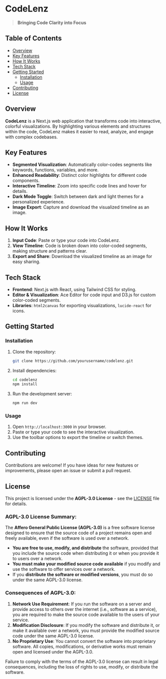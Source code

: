 # CodeLenz

> **Bringing Code Clarity into Focus**

## Table of Contents

- [Overview](#overview)
- [Key Features](#key-features)
- [How It Works](#how-it-works)
- [Tech Stack](#tech-stack)
- [Getting Started](#getting-started)
  - [Installation](#installation)
  - [Usage](#usage)
- [Contributing](#contributing)
- [License](#license)

## Overview

**CodeLenz** is a Next.js web application that transforms code into interactive, colorful visualizations. By highlighting various elements and structures within the code, CodeLenz makes it easier to read, analyze, and engage with complex codebases.

## Key Features

- **Segmented Visualization**: Automatically color-codes segments like keywords, functions, variables, and more.
- **Enhanced Readability**: Distinct color highlights for different code components.
- **Interactive Timeline**: Zoom into specific code lines and hover for details.
- **Dark Mode Toggle**: Switch between dark and light themes for a personalized experience.
- **Image Export**: Capture and download the visualized timeline as an image.

## How It Works

1. **Input Code**: Paste or type your code into CodeLenz.
2. **View Timeline**: Code is broken down into color-coded segments, making structure and patterns clear.
3. **Export and Share**: Download the visualized timeline as an image for easy sharing.

## Tech Stack

- **Frontend**: Next.js with React, using Tailwind CSS for styling.
- **Editor & Visualization**: Ace Editor for code input and D3.js for custom color-coded segments.
- **Libraries**: `html2canvas` for exporting visualizations, `lucide-react` for icons.

## Getting Started

### Installation

1. Clone the repository:
   ```bash
   git clone https://github.com/yourusername/codelenz.git
   ```
2. Install dependencies:
   ```bash
   cd codelenz
   npm install
   ```
3. Run the development server:
   ```bash
   npm run dev
   ```

### Usage

1. Open `http://localhost:3000` in your browser.
2. Paste or type your code to see the interactive visualization.
3. Use the toolbar options to export the timeline or switch themes.

## Contributing

Contributions are welcome! If you have ideas for new features or improvements, please open an issue or submit a pull request.

## License

This project is licensed under the **AGPL-3.0 License** - see the [LICENSE](./LICENSE) file for details.

### AGPL-3.0 License Summary:

The **Affero General Public License (AGPL-3.0)** is a free software license designed to ensure that the source code of a project remains open and freely available, even if the software is used over a network.

- **You are free to use, modify, and distribute** the software, provided that you include the source code when distributing it or when you provide it to users over a network.
- **You must make your modified source code available** if you modify and use the software to offer services over a network.
- If you **distribute the software or modified versions**, you must do so under the same AGPL-3.0 license.

### Consequences of AGPL-3.0:

1. **Network Use Requirement**: If you run the software on a server and provide access to others over the internet (i.e., software as a service), you are required to make the source code available to the users of your service.
2. **Modification Disclosure**: If you modify the software and distribute it, or make it available over a network, you must provide the modified source code under the same AGPL-3.0 license.
3. **No Proprietary Use**: You cannot convert the software into proprietary software. All copies, modifications, or derivative works must remain open and licensed under the AGPL-3.0.

Failure to comply with the terms of the AGPL-3.0 license can result in legal consequences, including the loss of rights to use, modify, or distribute the software.
